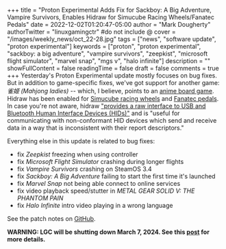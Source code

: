 +++
title = "Proton Experimental Adds Fix for Sackboy: A Big Adventure, Vampire Survivors, Enables Hidraw for Simucube Racing Wheels/Fanatec Pedals"
date = 2022-12-02T01:20:47-05:00
author = "Mark Dougherty"
authorTwitter = "linuxgamingctr" #do not include @
cover = "/images/weekly_news/oct_22-28.jpg"
tags = ["news", "software update", "proton experimental"]
keywords = ["proton", "proton experimental", "sackboy: a big adventure", "vampire survivors", "zeepkist", "microsoft flight simulator", "marvel snap", "mgs v", "halo infinite"]
description = ""
showFullContent = false
readingTime = false
draft = false
comments = true
+++
Yesterday's Proton Experimental update mostly focuses on bug fixes. But in addition to game-specific fixes, we've got support for another game: *雀姬 (Mahjong ladies)* -- which, I believe, points to an [anime board game](https://store.steampowered.com/app/1084520/_/). Hidraw has been enabled for [Simucube racing wheels](https://simucube.com/steering-wheels/) and [Fanatec pedals](https://fanatec.com/us-en/pedals/). In case you're not aware, hidraw ["provides a raw interface to USB and Bluetooth Human Interface Devices (HIDs)"](https://www.kernel.org/doc/html/v5.6/hid/hidraw.html) and is "useful for communicating with non-conformant HID devices which send and receive data in a way that is inconsistent with their report descriptors."

Everything else in this update is related to bug fixes:
- fix *Zeepkist* freezing when using controller
- fix *Microsoft Flight Simulator* crashing during longer flights
- fix *Vampire Survivors* crashing on SteamOS 3.4
- fix *Sackboy: A Big Adventure* failing to start the first time it's launched
- fix *Marvel Snap* not being able connect to online services
- fix video playback speed/stutter in *METAL GEAR SOLID V: THE PHANTOM PAIN*
- fix *Halo Infinite* intro video playing in a wrong language

See the patch notes on [GitHub](https://github.com/ValveSoftware/Proton/wiki/Changelog).

**WARNING: LGC will be shutting down March 7, 2024. See this [post](https://linuxgamingcentral.com/posts/the-end-of-lgc/) for more details.**
